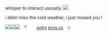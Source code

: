 whisper to interact ususally. ![](https://static.wikia.nocookie.net/cookierunkingdom/images/0/0a/Cookie0160-interaction.gif/revision/latest/scale-to-width-down/150?cb=20220301002316)

i didnt miss the cold weather, i just missed you ! 

![](https://wilardo.crd.co/assets/images/gallery05/154f61eb.png?v=b62e9456)![](https://cdn.discordapp.com/attachments/1234320317682421823/1235118514415603732/tord_png_1.jpg?ex=66333541&is=6631e3c1&hm=1b506a228f1732a6e0758ba9c1ee2f1120f93ea07b1ac3714e92a2cf5d0fe96f&)![](https://wilardo.crd.co/assets/images/gallery05/154f61eb.png?v=b62e9456)  ⠀⁾⁾  ⠀ ⠀ [sntry](https://sntry.cc/sharkcat) [prns cc](https://prounouns.cc/catshark)  ⠀୧ ⠀


